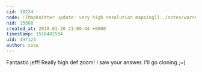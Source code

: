 ```yaml
---
cid: 18224
node: ![MapKnitter update: very high resolution mapping](../notes/warren/01-19-2018/mapknitter-update-very-high-resolution-mapping)
nid: 15568
created_at: 2018-01-20 21:09:44 +0000
timestamp: 1516482584
uid: 497123
author: xose
---
```


Fantastic jeff! Really high def zoom!
I saw your answer. I'll go cloning ;=)